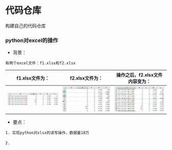 # 代码仓库
构建自己的代码仓库

### python对excel的操作

- 背景：

```
有两个excel文件：f1.xlsx和f2.xlsx
```

| f1.xlsx文件为：                                   | f2.xlsx文件为：                                   | 操作之后，f2.xlsx文件内容变为：                   |
| ------------------------------------------------- | ------------------------------------------------- | ------------------------------------------------- |
| ![1569852766602](README.assets/1569852766602.png) | ![1569852799960](README.assets/1569852799960.png) | ![1569853016484](README.assets/1569853016484.png) |

- 
  要点：

```
1. 实现python对xlsx的读写操作，数据量18万

2. 
```

